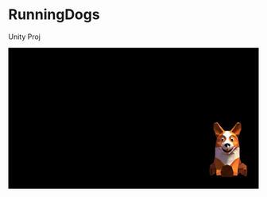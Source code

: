 # RunningDogs
Unity Proj

<img src="https://github.com/shinn716/RunningDogs/blob/master/doggif.gif" /></a>
